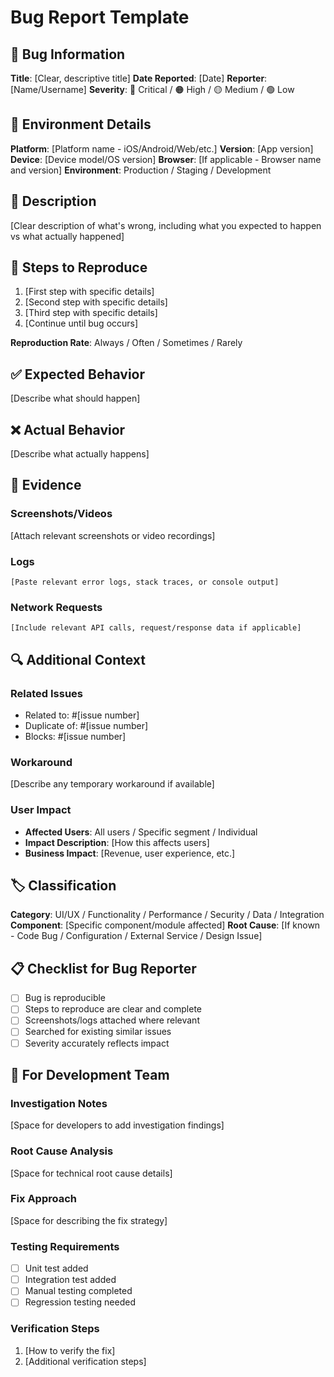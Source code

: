# Bug Report Template

## 🐛 Bug Information

**Title**: [Clear, descriptive title]
**Date Reported**: [Date]
**Reporter**: [Name/Username]
**Severity**: 🔴 Critical / 🟠 High / 🟡 Medium / 🟢 Low

## 📱 Environment Details

**Platform**: [Platform name - iOS/Android/Web/etc.]
**Version**: [App version]
**Device**: [Device model/OS version]
**Browser**: [If applicable - Browser name and version]
**Environment**: Production / Staging / Development

## 📝 Description
[Clear description of what's wrong, including what you expected to happen vs what actually happened]

## 🔄 Steps to Reproduce
1. [First step with specific details]
2. [Second step with specific details]
3. [Third step with specific details]
4. [Continue until bug occurs]

**Reproduction Rate**: Always / Often / Sometimes / Rarely

## ✅ Expected Behavior
[Describe what should happen]

## ❌ Actual Behavior
[Describe what actually happens]

## 📸 Evidence

### Screenshots/Videos
[Attach relevant screenshots or video recordings]

### Logs
```
[Paste relevant error logs, stack traces, or console output]
```

### Network Requests
```
[Include relevant API calls, request/response data if applicable]
```

## 🔍 Additional Context

### Related Issues
- Related to: #[issue number]
- Duplicate of: #[issue number]
- Blocks: #[issue number]

### Workaround
[Describe any temporary workaround if available]

### User Impact
- **Affected Users**: All users / Specific segment / Individual
- **Impact Description**: [How this affects users]
- **Business Impact**: [Revenue, user experience, etc.]

## 🏷️ Classification

**Category**: UI/UX / Functionality / Performance / Security / Data / Integration
**Component**: [Specific component/module affected]
**Root Cause**: [If known - Code Bug / Configuration / External Service / Design Issue]

## 📋 Checklist for Bug Reporter
- [ ] Bug is reproducible
- [ ] Steps to reproduce are clear and complete
- [ ] Screenshots/logs attached where relevant
- [ ] Searched for existing similar issues
- [ ] Severity accurately reflects impact

## 🔧 For Development Team

### Investigation Notes
[Space for developers to add investigation findings]

### Root Cause Analysis
[Space for technical root cause details]

### Fix Approach
[Space for describing the fix strategy]

### Testing Requirements
- [ ] Unit test added
- [ ] Integration test added
- [ ] Manual testing completed
- [ ] Regression testing needed

### Verification Steps
1. [How to verify the fix]
2. [Additional verification steps]